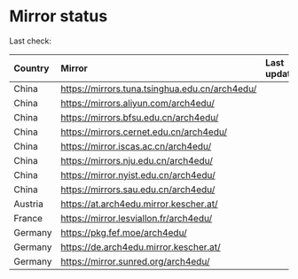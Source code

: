 <script src="./time.js"></script>
# Mirror status
Last check: <script type="text/javascript">localize(1718083198.3799787);</script>

|Country|Mirror|Last update|
|:------|:-----|:----------|
|China|https://mirrors.tuna.tsinghua.edu.cn/arch4edu/|<script type="text/javascript">localize(1718044465);</script>|
|China|https://mirrors.aliyun.com/arch4edu/|<script type="text/javascript">localize(1718044465);</script>|
|China|https://mirrors.bfsu.edu.cn/arch4edu/|<script type="text/javascript">localize(1718044465);</script>|
|China|https://mirrors.cernet.edu.cn/arch4edu/|<script type="text/javascript">localize(1718044465);</script>|
|China|https://mirror.iscas.ac.cn/arch4edu/|<script type="text/javascript">localize(1718044465);</script>|
|China|https://mirrors.nju.edu.cn/arch4edu/|<script type="text/javascript">localize(1718044465);</script>|
|China|https://mirror.nyist.edu.cn/arch4edu/|<script type="text/javascript">localize(1717957947);</script>|
|China|https://mirrors.sau.edu.cn/arch4edu/|<script type="text/javascript">localize(1718044465);</script>|
|Austria|https://at.arch4edu.mirror.kescher.at/|<script type="text/javascript">localize(1718044465);</script>|
|France|https://mirror.lesviallon.fr/arch4edu/|<script type="text/javascript">localize(1718044465);</script>|
|Germany|https://pkg.fef.moe/arch4edu/|<script type="text/javascript">localize(1718044465);</script>|
|Germany|https://de.arch4edu.mirror.kescher.at/|<script type="text/javascript">localize(1718044465);</script>|
|Germany|https://mirror.sunred.org/arch4edu/|<script type="text/javascript">localize(1718044465);</script>|

<script src="./tablefilter/tablefilter.js"></script>
<script src="./table.js"></script>